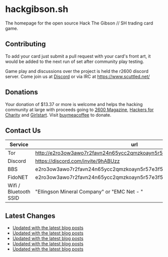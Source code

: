 # hackgibson.sh
The homepage for the open source Hack The Gibson // SH trading card game.


## Contributing

To add your card just submit a pull request with your card's front art, it would be added to the next run of set after community play testing.

Game play and discussions over the project is held the r2600 discord server. Come join us at [Discord](https://discord.com/invite/9hABUzz) or via IRC at https://www.scuttled.net/


## Donations

Your donation of $13.37 or more is welcome and helps the hacking community at large with proceeds going to [2600 Magazine](https://2600.com/), [Hackers for Charity](https://hackersforcharity.org) and [Girlstart](https://girlstart.org).  Visit [buymeacoffee](https://www.buymeacoffee.com/hackgibson.sh) to donate.


## Contact Us

Service | url
-|-
Tor | http://e2ro3ow3awo7r2favn24n65ycc2qmzkoayn5r57e3f56nvjwdcgg32ad.onion
Discord | https://discord.com/invite/9hABUzz
BBS | e2ro3ow3awo7r2favn24n65ycc2qmzkoayn5r57e3f56nvjwdcgg32ad.onion:23
FidoNET | e2ro3ow3awo7r2favn24n65ycc2qmzkoayn5r57e3f56nvjwdcgg32ad.onion:24554
Wifi / Bluetooth SSID | "Ellingson Mineral Company" or "EMC Net - <fidonet address>"

## Latest Changes
<!-- BLOG-POST-LIST:START -->
- [Updated with the latest blog posts](https://github.com/DFW2600/hackgibson.sh/commit/27f1cd11fcb3b793a115be933f7bc13ac38474f7)
- [Updated with the latest blog posts](https://github.com/DFW2600/hackgibson.sh/commit/5dadd24f0f6e9443b7b9693fe991e383259d2638)
- [Updated with the latest blog posts](https://github.com/DFW2600/hackgibson.sh/commit/5ce8c9e97aeeb772cf1ab38add79dea64f078e59)
- [Updated with the latest blog posts](https://github.com/DFW2600/hackgibson.sh/commit/671be5f9e1f879a39d6f8f1a0f84621d1639e9cd)
- [Updated with the latest blog posts](https://github.com/DFW2600/hackgibson.sh/commit/b82df647c976f83c91b28a7dcdbad645ab12cfe3)
<!-- BLOG-POST-LIST:END -->
